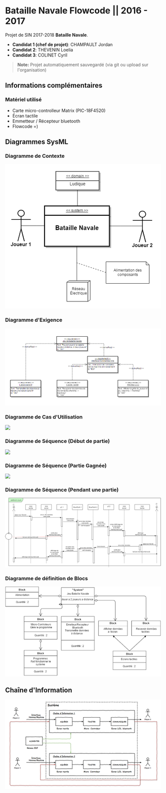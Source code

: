Bataille Navale Flowcode || 2016 - 2017
===================


Projet de SIN 2017-2018 <i class="icon-right-open"></i> **Bataille Navale**.

- **Candidat 1 (chef de projet)**: CHAMPAULT Jordan
- **Candidat 2**: THEVENIN Loelia
- **Candidat 3**: COLINET Cyril

> **Note:** Projet automatiquement sauvegardé (via git ou upload sur l'organisation)

Informations complémentaires
--------------------

### <i class="icon-bug"></i> Matériel utilisé

- Carte micro-controlleur Matrix (PIC-18F4520)
- Écran tactile
- Emmetteur / Récepteur bluetooth
- Flowcode =)

Diagrammes SysML
--------------------

### Diagramme de Contexte

![](Diagrams/Context_navale_OK.PNG)

### Diagramme d'Exigence

![](Diagrams/Exigence_navale_OK.PNG)

### Diagramme de Cas d'Utilisation

![](Diagrams/Cas_utilisation_navale_OK.png)

### Diagramme de Séquence (Début de partie)

![](Diagrams/se_start_navale_OK.png)

### Diagramme de Séquence (Partie Gagnée)

![](Diagrams/seq_Win_OK.png)

### Diagramme de Séquence (Pendant une partie)

![](Diagrams/seq_main_ok.png)

### Diagramme de définition de Blocs

![](Diagrams/Bloc_Navale_OK.png)

Chaîne d'Information
--------------------

![](Diagrams/CICE_Navale_OK.PNG)

